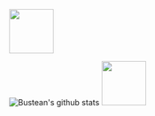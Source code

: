 <img src="https://cdn.discordapp.com/attachments/806300597338767450/833107403859820555/02rikkaspinleft.gif" width="80" />

![Bustean's github stats](https://github-readme-stats.vercel.app/api?username=BusteanHAN&count_private=true&show_icons=true&include_all_commits=true&theme=radical)
<img src="https://cdn.discordapp.com/attachments/806300597338767450/833106065980915742/02rikkaspin.gif" width="80"/>
<!-- ![](https://cdn.discordapp.com/attachments/806300597338767450/833100799361286174/02rikkaspin.gif =200x200) -->
<!--
Here are some ideas to get you started:

- 🔭 I’m currently working on ...
- 🌱 I’m currently learning ...
- 👯 I’m looking to collaborate on ...
- 🤔 I’m looking for help with ...
- 💬 Ask me about ...
- 📫 How to reach me: ...
- 😄 Pronouns: ...
- ⚡ Fun fact: ...
-->
